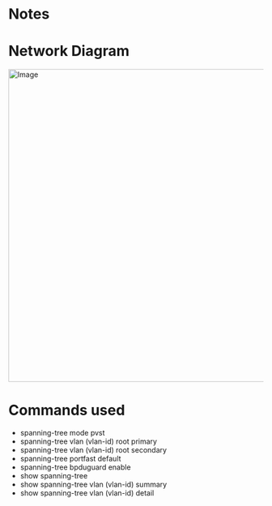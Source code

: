 # **Notes**


# **Network Diagram**
<img width="966" height="618" alt="Image" src="https://github.com/user-attachments/assets/9e661f5f-2837-4fd3-b074-ea405ade5ca5" />

# **Commands used**
- spanning-tree mode pvst
- spanning-tree vlan (vlan-id) root primary
- spanning-tree vlan (vlan-id) root secondary
- spanning-tree portfast default
- spanning-tree bpduguard enable
- show spanning-tree
- show spanning-tree vlan (vlan-id) summary
- show spanning-tree vlan (vlan-id) detail
